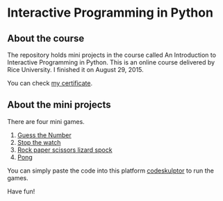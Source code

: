 # Interactive Programming in Python

## About the course
The repository holds mini projects in the course called An Introduction to Interactive Programming in Python. This is an online course delivered by Rice University. I finished it on August 29, 2015. 

You can check [my certificate](https://www.coursera.org/account/accomplishments/records/kctz6QXtwxBFLvez).

## About the mini projects
There are four mini games.
1. [Guess the Number](https://github.com/br1anu/interactive_programming_in_python/blob/master/guess-the-number-game.py)
2. [Stop the watch](https://github.com/br1anu/interactive_programming_in_python/blob/master/stopwatch-game.py)
3. [Rock paper scissors lizard spock](https://github.com/br1anu/interactive_programming_in_python/blob/master/rock-paper-scissors-lizard-spock-game.py)
4. [Pong](https://github.com/br1anu/interactive_programming_in_python/blob/master/pong-game.py)

You can simply paste the code into this platform [codeskulptor](http://www.codeskulptor.org) to run the games. 

Have fun!

